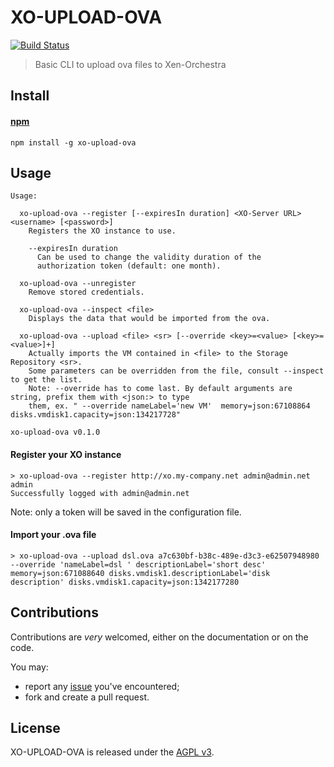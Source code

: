 # XO-UPLOAD-OVA
[![Build Status](https://travis-ci.org/vatesfr/xen-orchestra.png?branch=master)](http://travis-ci.org/vatesfr/xen-orchestra)

> Basic CLI to upload ova files to Xen-Orchestra
## Install

#### [npm](https://npmjs.org/package/xo-upload-ova)

```
npm install -g xo-upload-ova
```

## Usage

```
Usage:

  xo-upload-ova --register [--expiresIn duration] <XO-Server URL> <username> [<password>]
    Registers the XO instance to use.

    --expiresIn duration
      Can be used to change the validity duration of the
      authorization token (default: one month).

  xo-upload-ova --unregister
    Remove stored credentials.
    
  xo-upload-ova --inspect <file>
    Displays the data that would be imported from the ova.

  xo-upload-ova --upload <file> <sr> [--override <key>=<value> [<key>=<value>]+]
    Actually imports the VM contained in <file> to the Storage Repository <sr>. 
    Some parameters can be overridden from the file, consult --inspect to get the list.
    Note: --override has to come last. By default arguments are string, prefix them with <json:> to type 
    them, ex. " --override nameLabel='new VM'  memory=json:67108864 disks.vmdisk1.capacity=json:134217728"

xo-upload-ova v0.1.0

```

#### Register your XO instance

```
> xo-upload-ova --register http://xo.my-company.net admin@admin.net admin
Successfully logged with admin@admin.net
```

Note: only a token will be saved in the configuration file.

#### Import your .ova file
```
> xo-upload-ova --upload dsl.ova a7c630bf-b38c-489e-d3c3-e62507948980 --override 'nameLabel=dsl ' descriptionLabel='short desc' memory=json:671088640 disks.vmdisk1.descriptionLabel='disk description' disks.vmdisk1.capacity=json:1342177280
```

## Contributions

Contributions are *very* welcomed, either on the documentation or on
the code.

You may:

- report any [issue](https://github.com/vatesfr/xen-orchestra/issues)
  you've encountered;
- fork and create a pull request.

## License

XO-UPLOAD-OVA is released under the [AGPL
v3](http://www.gnu.org/licenses/agpl-3.0-standalone.html).
